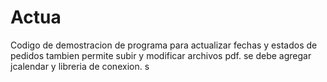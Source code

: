 # Actua
Codigo de demostracion de programa para actualizar fechas y estados de pedidos
tambien permite subir y modificar archivos pdf.
se debe agregar jcalendar y libreria de conexion.
s
